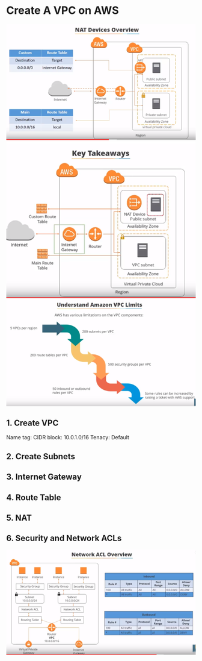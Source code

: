 # Create A VPC on AWS


![aws_vpc](images/aws_vpc.PNG)
![aws_vpc_1](images/aws_vpc_1.PNG)
![aws_vpc_limits](images/aws_vpc_limits.PNG)

## 1. Create VPC
Name tag:
CIDR block: 10.0.1.0/16
Tenacy: Default
## 2. Create Subnets
## 3. Internet Gateway
## 4. Route Table
## 5. NAT
## 6. Security and Network ACLs
![vpc_network_acl](images/aws_network_acl.PNG)



